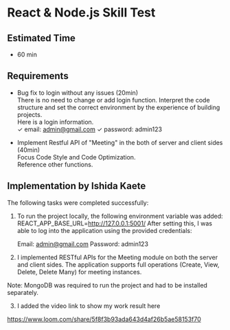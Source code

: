 # React & Node.js Skill Test

## Estimated Time

- 60 min

## Requirements

- Bug fix to login without any issues (20min) <br/>
  There is no need to change or add login function.
  Interpret the code structure and set the correct environment by the experience of building projects. <br/>
  Here is a login information. <br/>
  ✓ email: admin@gmail.com  ✓ password: admin123

- Implement Restful API of "Meeting" in the both of server and client sides (40min)<br/>
  Focus Code Style and Code Optimization. <br/>
  Reference other functions.




## Implementation by Ishida Kaete
The following tasks were completed successfully:

1. To run the project locally, the following environment variable was added: 
   REACT_APP_BASE_URL=http://127.0.0.1:5001/
   After setting this, I was able to log into the application using the provided credentials:
   
   Email: admin@gmail.com
   Password: admin123

2. I implemented RESTful APIs for the Meeting module on both the server and client sides. The application supports full operations (Create, View, Delete, Delete   Many) for meeting instances.

Note: MongoDB was required to run the project and had to be installed separately.

3. I added the video link to show my work result here

https://www.loom.com/share/5f8f3b93ada643d4af26b5ae58153f70
